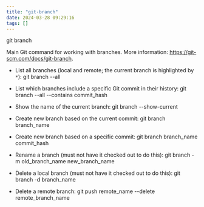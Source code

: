 ```yaml
---
title: "git-branch"
date: 2024-03-28 09:29:16
tags: []
---
```

git branch

Main Git command for working with branches.
More information: <https://git-scm.com/docs/git-branch>.

- List all branches (local and remote; the current branch is highlighted by `*`):
    git branch --all

- List which branches include a specific Git commit in their history:
    git branch --all --contains commit_hash

- Show the name of the current branch:
    git branch --show-current

- Create new branch based on the current commit:
    git branch branch_name

- Create new branch based on a specific commit:
    git branch branch_name commit_hash

- Rename a branch (must not have it checked out to do this):
    git branch -m old_branch_name new_branch_name

- Delete a local branch (must not have it checked out to do this):
    git branch -d branch_name

- Delete a remote branch:
    git push remote_name --delete remote_branch_name

